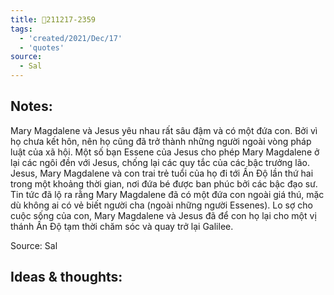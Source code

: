 ```yaml
---
title: 💬211217-2359
tags:
  - 'created/2021/Dec/17'
  - 'quotes'
source:
  - Sal
---
```


## Notes:
Mary Magdalene và Jesus yêu nhau rất sâu đậm và có một đứa con. Bởi vì họ chưa kết hôn, nên họ cũng đã trở thành những người ngoài vòng pháp luật của xã hội. Một số bạn Essene của Jesus cho phép Mary Magdalene ở lại các ngôi đền với Jesus, chống lại các quy tắc của các bậc trưởng lão. Jesus, Mary Magdalene và con trai trẻ tuổi của họ đi tới Ấn Độ lần thứ hai trong một khoảng thời gian, nơi đứa bé được ban phúc bởi các bậc đạo sư. Tin tức đã lộ ra rằng Mary Magdalene đã có một đứa con ngoài giá thú, mặc dù không ai có vẻ biết người cha (ngoài những người Essenes). Lo sợ cho cuộc sống của con, Mary Magdalene và Jesus đã để con họ lại cho một vị thánh Ấn Độ tạm thời chăm sóc và quay trở lại Galilee.

Source: Sal

## Ideas & thoughts:
